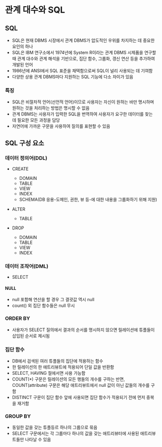 # 관계 대수와 SQL

## SQL

* SQL은 현재 DBMS 시장에서 관계 DBMS가 압도적인 우위를 차지하는 데 중요한 요인의 하나
* SQL은 IBM 연구소에서 1974년에 System R이라는 관계 DBMS 시제품을 연구할 때 관계 대수와 관계 해석을 기반으로, 집단 함수, 그룹화, 갱신 연산 등을 추가하여 개발된 언어
* 1986년에 ANSI에서 SQL 표준을 채택함으로써 SQL이 널리 사용되는 데 기여함
* 다양한 상용 관계 DBMS마다 지원하는 SQL 기능에 다소 차이가 있음

### 특징

* SQL은 비절차적 언어(선언적 언어)이므로 사용자는 자신이 원하는 바만 명시하며 원하는 것을 처리하는 방법은 명시할 수 없음
* 관계 DBMS는 사용자가 입력한 SQL을 번역하여 사용자가 요구한 데이터를 찾는 데 필요한 모든 과정을 담당
* 자연어에 가까운 구문을 사용하여 질의를 표현할 수 있음

## SQL 구성 요소

### 데이터 정의어(DDL)

* CREATE
    * DOMAIN
    * TABLE
    * VIEW
    * INDEX
    * SCHEMA(DB 응용-도메인, 권한, 뷰 등-에 대한 내용을 그룹화하기 위해 지원)

* ALTER
    * TABLE

* DROP
    * DOMAIN
    * TABLE
    * VIEW
    * INDEX

### 데이터 조작어(DML)

* SELECT

#### NULL

* null 포함해 연산을 할 경우 그 결괏값 역시 null
* count() 외 집단 함수들은 null 무시

### ORDER BY

* 사용자가 SELECT 질의에서 결과의 순서를 명시하지 않으면 릴레이션에 튜플들이 삽입된 순서로 제시됨

### 집단 함수

* DB에서 검색된 여러 튜플들의 집단에 적용하는 함수
* 한 릴레이션의 한 애트리뷰트에 적용되어 단일 값을 반환함
* SELECT, HAVING 절에서면 사용 가능함
* COUNT(*) 구문은 릴레이션의 모든 행들의 개수를 구하는 반면, COUNT(attribute) 구문은 해당 애트리뷰트에서 null 값이 아닌 값들의 개수를 구함
* DISTINCT 구문이 집단 함수 앞에 사용되면 집단 함수가 적용되기 전에 먼저 중복을 재거함

### GROUP BY

* 동일한 값을 갖는 튜플등르 하나의 그룹으로 묶음
* SELECT 구문에서는 각 그룹마다 하나의 값을 갖는 애트리뷰터에 사용된 애트리뷰트들만 나타날 수 있음
